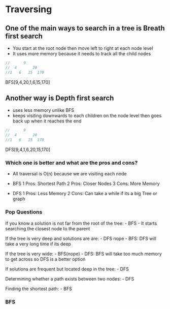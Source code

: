 # Traversing

## One of the main ways to search in a tree is Breath first search

- You start at the root node then move left to right at each node level
- It uses more memory because it needs to track all the child nodes

```javascript
//      9
//  4       20
//1   6   15  170
```

BFS[9,4,20,1,6,15,170]

## Another way is Depth first search

- uses less memory unlike BFS
- keeps visiting downwards to each children on the node level then goes back up when it reaches the end

```javascript
//      9
//  4       20
//1   6   15  170
```

DFS[9,4,1,6,20,15,170]

### Which one is better and what are the pros and cons?

- All traversal is O(n) because we are visiting each node

- BFS
    1 Pros: Shortest Path
    2 Pros: Closer Nodes
    3 Cons: More Memory

- DFS
    1 Pros: Less Memory
    2 Cons: Can take a while if its a big Tree or graph

### Pop Questions

If you know a solution is not far from the root of the tree:
    - BFS
        - It starts searching the closest node to the parent

If the tree is very deep and solutions are are:
    - DFS nope
    - BFS: DFS will take a very long time if its deep

If the tree is very wide:
    - BFS(nope)
    - DFS: BFS will take too much memory to get across so DFS is a better option

If solutions are frequent but located deep in the tree:
    - DFS

Determining whether a path exists between two nodes:
    - DFS

Finding the shortest path:
    - BFS

### BFS
